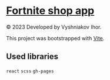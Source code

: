 # [Fortnite shop app](https://ihorvyshniakov.github.io/fortnite-shop-app/)

© 2023 Developed by Vyshniakov Ihor.

This project was bootstrapped with [Vite](https://github.com/vitejs/vite).

## Used libraries

`react` `scss` `gh-pages`
